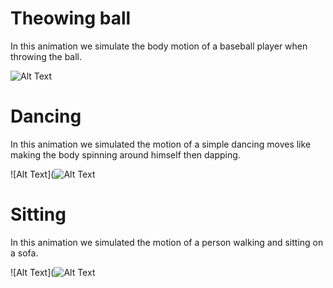 # Theowing ball
In this animation we simulate the body motion of a baseball player when throwing the ball.

![Alt Text](https://drive.google.com/file/d/1BRXRbNRE_mURA36D5sg5lR8ll7isf9H4/view?usp=sharing)

# Dancing

In this animation we simulated the motion of a simple dancing moves like making the body spinning around himself then dapping. 

![Alt Text](![Alt Text](https://drive.google.com/file/d/1BRXRbNRE_mURA36D5sg5lR8ll7isf9H4/view?usp=sharing)

# Sitting

In this animation we simulated the motion of a person walking and sitting on a sofa. 

![Alt Text](![Alt Text](https://drive.google.com/file/d/1qk1IXNZibyBw6XzY_w1e9tn_rHNRU2X3/view?usp=sharing)